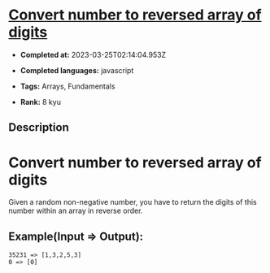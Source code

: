 # [Convert number to reversed array of digits](https://www.codewars.com/kata/5583090cbe83f4fd8c000051)

- **Completed at:** 2023-03-25T02:14:04.953Z

- **Completed languages:** javascript

- **Tags:** Arrays, Fundamentals

- **Rank:** 8 kyu

## Description

# Convert number to reversed array of digits

Given a random non-negative number, you have to return the digits of this number within an array in reverse order.

## Example(Input => Output):

```
35231 => [1,3,2,5,3]
0 => [0]
```
